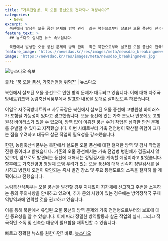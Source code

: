 ```yaml
---
title: “가축전염병, 북 오물 풍선으로 전파되나 걱정해야?”
categories:
  - News
excerpt: >
  북한에서 발생한 오물 풍선 문제와 방역 관리  최근 북한으로부터 살포된 오물 풍선이 전국적으로 발견되면서 방…
feature_text: >
  ## 뉴스다오 실시간 뉴스 속보입니다.

  북한에서 발생한 오물 풍선 문제와 방역 관리  최근 북한으로부터 살포된 오물 풍선이 전국적으로 발견되면서 방…
feature_image: 'https://newsdao.kr/res/images/meta/newsdao_breakingnews.jpg'
image: 'https://newsdao.kr/res/images/meta/newsdao_breakingnews.jpg'
---
```


![뉴스다오 속보](https://newsdao.kr/res/images/meta/newsdao_breakingnews.jpg)

<p>출처: <a href="https://newsdao.kr/4157" rel="dofollow">“북 오물 풍선, 가축전염병 위험?”</a> | 뉴스다오</p>

북한에서 살포된 오물 풍선으로 인한 방역 문제가 대두되고 있습니다. 이에 대해 자주국방네트워크와 농림축산식품부에서 발표한 내용을 토대로 살펴보도록 하겠습니다.

이일우 자주국방네트워크 사무국장은 북한에서 살포된 오물 풍선에 고병원성 바이러스가 포함될 가능성이 있다고 경고했습니다. 오물 풍선에 있는 가축 분뇨나 인분에도 고병원성 바이러스가 있을 수 있으며, 방역 없이 이뤄진 풍선 수거 작업은 심각한 안전 문제를 유발할 수 있다고 지적했습니다. 이번 사태로부터 가축 전염병이 확산될 위험이 크다는 점을 우려하고 대규모 살균 작업의 필요성을 강조했습니다.

한편, 농림축산식품부는 북한에서 살포된 오물 풍선에 대한 철저한 방역 및 검사 작업을 진행 중이라고 밝혔습니다. 기존의 오물 풍선에서는 가축 전염병 병원체가 검출되지 않았으며, 앞으로도 발견되는 풍선에 대해서는 정밀검사를 계속할 예정이라고 밝혔습니다. 향후에도 가축전염병 병원체 오염 우려가 있는 오물 풍선에 대해 신속히 정밀검사를 실시하고 병원체 오염이 확인되는 즉시 발견 장소 및 주요 통행도로의 소독을 철저히 할 계획이라고 전했습니다.

농림축산식품부는 오물 풍선을 발견할 경우 지체없이 지자체에 신고하고 주변을 소독하는 등의 주의사항을 안내하고 있으며, 추가 문의 사항이 있는 경우에는 방역정책국 구제역방역과에 연락할 것을 권고하고 있습니다.

이를 통해 북한에서 유입된 오물 풍선의 방역 문제와 가축 전염병으로부터의 보호에 대한 중요성을 알 수 있습니다. 이에 따라 정밀한 방역활동과 살균 작업의 실시, 그리고 적극적인 소독 및 신속한 대응이 필요함을 재확인할 수 있습니다.<p>빠르고 정확한 뉴스를 원한다면? 바로, <a href="https://newsdao.kr" rel="dofollow">뉴스다오</a></p>


